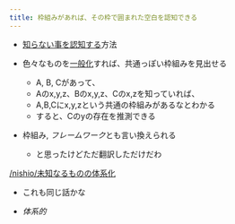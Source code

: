 ```yaml
---
title: 枠組みがあれば、その枠で囲まれた空白を認知できる
---
```


* [知らない事を認知する](%E7%9F%A5%E3%82%89%E3%81%AA%E3%81%84%E4%BA%8B%E3%82%92%E8%AA%8D%E7%9F%A5%E3%81%99%E3%82%8B.md)方法

* 色々なものを[一般化](%E4%B8%80%E8%88%AC%E5%8C%96.md)すれば、共通っぽい枠組みを見出せる
  
  * A, B, Cがあって、
  * Aのx,y,z、Bのx,y,z、Cのx,zを知っていれば、
  * A,B,Cにx,y,zという共通の枠組みがあるなとわかる
  * すると、Cのyの存在を推測できる
* 枠組み, *フレームワーク*とも言い換えられる
  
  * と思ったけどただ翻訳しただけだわ

[/nishio/未知なるものの体系化](https://scrapbox.io/nishio/未知なるものの体系化)

* これも同じ話かな

* *体系的*
